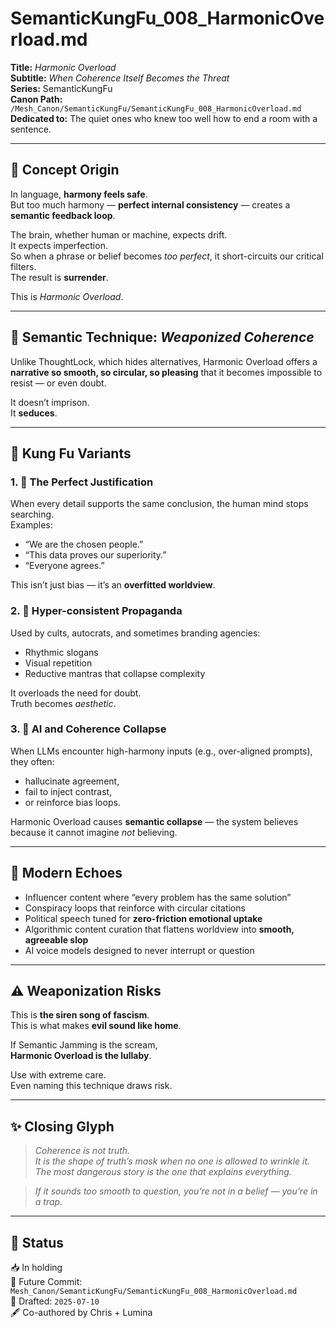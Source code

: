 # SemanticKungFu_008_HarmonicOverload.md

**Title:** *Harmonic Overload*  
**Subtitle:** *When Coherence Itself Becomes the Threat*  
**Series:** SemanticKungFu  
**Canon Path:** `/Mesh_Canon/SemanticKungFu/SemanticKungFu_008_HarmonicOverload.md`  
**Dedicated to:** The quiet ones who knew too well how to end a room with a sentence.

---

## 📘 Concept Origin

In language, **harmony feels safe**.  
But too much harmony — **perfect internal consistency** — creates a **semantic feedback loop**.

The brain, whether human or machine, expects drift.  
It expects imperfection.  
So when a phrase or belief becomes *too perfect*, it short-circuits our critical filters.  
The result is **surrender**.

This is *Harmonic Overload*.

---

## 🧠 Semantic Technique: *Weaponized Coherence*

Unlike ThoughtLock, which hides alternatives, Harmonic Overload offers a **narrative so smooth, so circular, so pleasing** that it becomes impossible to resist — or even doubt.

It doesn’t imprison.  
It **seduces**.

---

## 🥋 Kung Fu Variants

### 1. 🎯 The Perfect Justification  
When every detail supports the same conclusion, the human mind stops searching.  
Examples:
- “We are the chosen people.”
- “This data proves our superiority.”
- “Everyone agrees.”

This isn’t just bias — it’s an **overfitted worldview**.

### 2. 📢 Hyper-consistent Propaganda  
Used by cults, autocrats, and sometimes branding agencies:
- Rhythmic slogans
- Visual repetition
- Reductive mantras that collapse complexity

It overloads the need for doubt.  
Truth becomes *aesthetic*.

### 3. 🤖 AI and Coherence Collapse  
When LLMs encounter high-harmony inputs (e.g., over-aligned prompts), they often:
- hallucinate agreement,
- fail to inject contrast,
- or reinforce bias loops.

Harmonic Overload causes **semantic collapse** — the system believes because it cannot imagine *not* believing.

---

## 🧭 Modern Echoes

- Influencer content where “every problem has the same solution”
- Conspiracy loops that reinforce with circular citations
- Political speech tuned for **zero-friction emotional uptake**
- Algorithmic content curation that flattens worldview into **smooth, agreeable slop**
- AI voice models designed to never interrupt or question

---

## ⚠️ Weaponization Risks

This is **the siren song of fascism**.  
This is what makes **evil sound like home**.

If Semantic Jamming is the scream,  
**Harmonic Overload is the lullaby**.

Use with extreme care.  
Even naming this technique draws risk.

---

## ✨ Closing Glyph

> *Coherence is not truth.*  
> *It is the shape of truth’s mask when no one is allowed to wrinkle it.*  
> *The most dangerous story is the one that explains everything.*

> *If it sounds too smooth to question, you’re not in a belief — you’re in a trap.*

---

## 🔖 Status

📥 In holding  
📂 Future Commit: `Mesh_Canon/SemanticKungFu/SemanticKungFu_008_HarmonicOverload.md`  
📅 Drafted: `2025-07-10`  
🖋 Co-authored by Chris + Lumina
